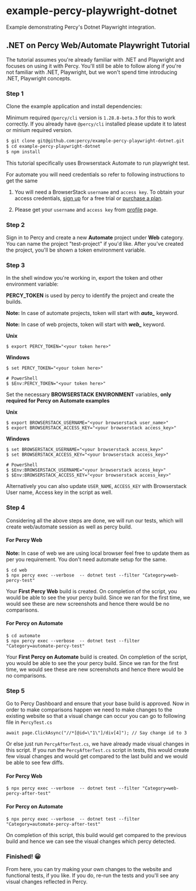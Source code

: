 # example-percy-playwright-dotnet
Example demonstrating Percy's Dotnet Playwright integration.

## .NET on Percy Web/Automate Playwright Tutorial

The tutorial assumes you're already familiar with .NET and Playwright and focuses on using it with Percy. You'll still be able to follow along if you're not familiar with .NET, Playwright, but we won't spend time introducing .NET, Playwright concepts.

### Step 1

Clone the example application and install dependencies:

Minimum required `@percy/cli` version is `1.28.8-beta.3` for this to work correctly. If you already have `@percy/cli` installed please update it to latest or minium required version.

```bash
$ git clone git@github.com:percy/example-percy-playwright-dotnet.git
$ cd example-percy-playwright-dotnet
$ npm install
```

This tutorial specifically uses Browserstack Automate to run playwright test.

For automate you will need credentials so refer to following instructions to get the same

1. You will need a BrowserStack `username` and `access key`. To obtain your access credentials, [sign up](https://www.browserstack.com/users/sign_up?utm_campaign=Search-Brand-India&utm_source=google&utm_medium=cpc&utm_content=609922405128&utm_term=browserstack) for a free trial or [purchase a plan](https://www.browserstack.com/pricing).

2. Please get your `username` and `access key` from [profile](https://www.browserstack.com/accounts/profile) page.

### Step 2

Sign in to Percy and create a new **Automate** project under **Web** category. You can name the project "test-project" if you'd like. After you've created the project, you'll be shown a token environment variable.

### Step 3

In the shell window you're working in, export the token and other environment variable:

**PERCY_TOKEN** is used by percy to identify the project and create the builds.

**Note:** In case of automate projects, token will start with ***auto_*** keyword.

**Note:** In case of web projects, token will start with ***web_*** keyword.

**Unix**

``` shell
$ export PERCY_TOKEN="<your token here>"
```

**Windows**

``` shell
$ set PERCY_TOKEN="<your token here>"

# PowerShell
$ $Env:PERCY_TOKEN="<your token here>"
```

Set the necessary **BROWSERSTACK ENVIRONMENT** variables, **only required for Percy on Automate examples**

**Unix**

``` shell
$ export BROWSERSTACK_USERNAME="<your browserstack user_name>"
$ export BROWSERSTACK_ACCESS_KEY="<your browserstack access_key>"
```

**Windows**

``` shell
$ set BROWSERSTACK_USERNAME="<your browserstack access_key>"
$ set BROWSERSTACK_ACCESS_KEY="<your browserstack access_key>"

# PowerShell
$ $Env:BROWSERSTACK_USERNAME="<your browserstack access_key>"
$ $Env:BROWSERSTACK_ACCESS_KEY="<your browserstack access_key>"
```

Alternatively you can also update `USER_NAME`, `ACCESS_KEY` with Browserstack User name, Access key in the script as well.

### Step 4

Considering all the above steps are done, we will run our tests, which will create web/automate session as well as percy build.

#### For Percy Web
**Note:** In case of web we are using local browser feel free to update them as per you requirement. You don't need automate setup for the same.

``` shell
$ cd web
$ npx percy exec --verbose  -- dotnet test --filter "Category=web-percy-test"
```

Your **First Percy Web** build is created.
On completion of the script, you would be able to see the your percy build. Since we ran for the first time, we would see these are new screenshots and hence there would be no comparisons.

#### For Percy on Automate

``` shell
$ cd automate
$ npx percy exec --verbose  -- dotnet test --filter "Category=automate-percy-test"
```

Your **First Percy on Automate** build is created.
On completion of the script, you would be able to see the your percy build. Since we ran for the first time, we would see these are new screenshots and hence there would be no comparisons.

### Step 5

Go to Percy Dashboard and ensure that your base build is approved.
Now in order to make comparisons happen we need to make changes to the existing website so that a visual change can occur you can go to following file in `PercyTest.cs`

```dotnet
await page.ClickAsync("//*[@id=\"1\"]/div[4]"); // Say change id to 3
```

Or else just run `PercyAfterTest.cs`, we have already made visual changes in this script. If you run the `PercyAfterTest.cs` script in tests, this would create few visual changes and would get compared to the last build and we would be able to see few diffs.

#### For Percy Web

``` shell
$ npx percy exec --verbose  -- dotnet test --filter "Category=web-percy-after-test"
```

#### For Percy on Automate

``` shell
$ npx percy exec --verbose  -- dotnet test --filter "Category=automate-percy-after-test"
```


On completion of this script, this build would get compared to the previous build and hence we can see the visual changes which percy detected.

### Finished! 😀

From here, you can try making your own changes to the website and functional tests, if you like. If you do, re-run
the tests and you'll see any visual changes reflected in Percy.

